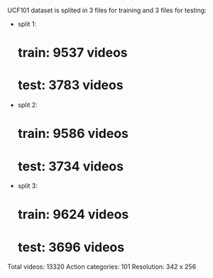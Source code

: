 UCF101 dataset is splited in 3 files for training and 3 files for testing:
- split 1:
    # train: 9537 videos
    # test: 3783 videos
- split 2:
    # train: 9586 videos
    # test: 3734 videos
- split 3:
    # train: 9624 videos
    # test: 3696 videos

Total videos: 13320
Action categories: 101
Resolution: 342 x 256